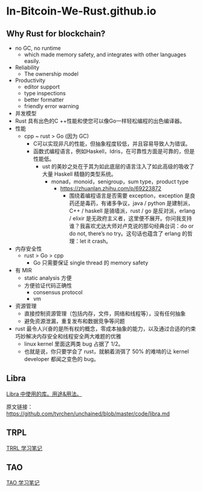 # In-Bitcoin-We-Rust.github.io

## Why Rust for blockchain?

+ no GC, no runtime
    * which made memory safety, and integrates with other languages easily.
+ Reliability
    * The ownership model
+ Productivity
    * editor support
    * type inspections
    * better formatter
    * friendly error warning
+ 并发模型
+ Rust 具有出色的C ++性能和使您可以像Go一样轻松编程的出色编译器。
+ 性能
    * cpp ~ rust > Go (因为 GC)
        - C可以​​实现非凡的性能，但抽象程度较低，并且容易导致人为错误。
        - 函数式编程语言，例如Haskell，Idris，在可靠性方面是可靠的，但是性能低。
            + ust 的美妙之处在于其为如此底层的语言注入了如此高级的吸收了大量 Haskell 精髓的类型系统。
                * monad，monoid，senigroup，sum type，product type
                    - https://zhuanlan.zhihu.com/p/69223872
                        + 围绕着编程语言是否需要 exception，exception 是良药还是毒药，有诸多争议，java / python 是建制派，C++ / haskell 是骑墙派，rust / go 是反对派，erlang / elixir 是无政府主义者，这里便不展开。你问我支持谁？我喜欢尤达大师对卢克说的那句经典台词：do or do not, there’s no try。这句话也蕴含了 erlang 的哲理：let it crash。
+ 内存安全性
    * rust > Go > cpp
        - Go 只需要保证 single thread 的 memory safety
+ 有 MIR
    * static analysis 方便
    * 方便验证代码正确性
        - consensus protocol
        - vm
+ 资源管理
    * 直接控制资源管理（包括内存，文件，网络和线程等），没有任何抽象
    * 避免资源泄漏，重复发布和数据竞争等问题
+ rust 最令人兴奋的是所有权的概念，零成本抽象的能力，以及通过合适的约束巧妙解决内存安全和线程安全两大难题的优雅
    * linux kernel 里面这两类 bug 占据了 1/2。
    * 也就是说，你只要学会了 rust，就躺着消弭了 50% 的难啃的让 kernel developer 都闻之变色的 bug。

## Libra
[Libra 中使用的库。用途&用法。](libra/libra.md)

原文链接： https://github.com/tyrchen/unchained/blob/master/code/libra.md


## TRPL

[TRRL 学习笔记](TRPL/README.md)

## TAO

[TAO 学习笔记](TAO/README.md)


